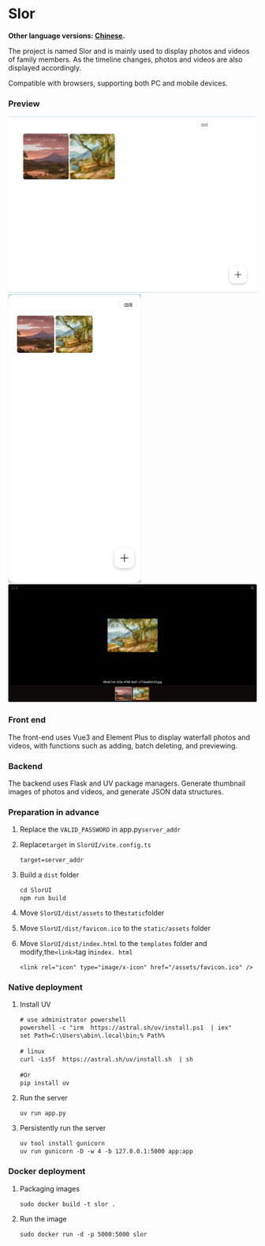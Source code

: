 # Slor

**Other language versions: [Chinese](README.md).**

The project is named Slor and is mainly used to display photos and videos of family members. As the timeline changes, photos and videos are also displayed accordingly.

Compatible with browsers, supporting both PC and mobile devices.

### Preview

![Preview1](./previews/1.jpg)
![Preview2](./previews/2.jpg)
![Preview3](./previews/3.jpg)

### Front end
    
The front-end uses Vue3 and Element Plus to display waterfall photos and videos, with functions such as adding, batch deleting, and previewing.

### Backend

The backend uses Flask and UV package managers. Generate thumbnail images of photos and videos, and generate JSON data structures.



### Preparation in advance
1. Replace the `VALID_PASSWORD` in app.py`server_addr`
1. Replace`target` in `SlorUI/vite.config.ts`
    ```
    target=server_addr
    ```
1. Build a `dist` folder
    ```
    cd SlorUI
    npm run build
    ```
1. Move `SlorUI/dist/assets` to the`static`folder
1. Move `SlorUI/dist/favicon.ico` to the `static/assets` folder
1. Move `SlorUI/dist/index.html` to the `templates` folder and modify,the`<link>`tag in` index. html `

    ```
    <link rel="icon" type="image/x-icon" href="/assets/favicon.ico" />
    ```
### Native deployment
1. Install UV
    ```
    # use administrator powershell
    powershell -c "irm  https://astral.sh/uv/install.ps1  | iex"
    set Path=C:\Users\abin\.local\bin;% Path%

    # linux
    curl -LsSf  https://astral.sh/uv/install.sh  | sh

    #Or
    pip install uv
    ```
1. Run the server
    ```
    uv run app.py
    ```
1. Persistently run the server
    ```
    uv tool install gunicorn
    uv run gunicorn -D -w 4 -b 127.0.0.1:5000 app:app
    ```
### Docker deployment
1. Packaging images
    ```
    sudo docker build -t slor .
    ```
1. Run the image
    ```
    sudo docker run -d -p 5000:5000 slor
    ```
